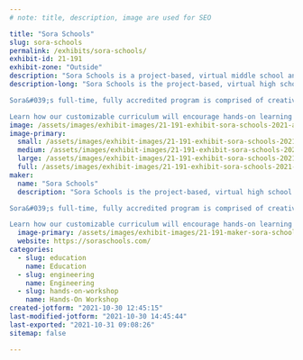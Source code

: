 ```yaml
---
# note: title, description, image are used for SEO

title: "Sora Schools"
slug: sora-schools
permalink: /exhibits/sora-schools/
exhibit-id: 21-191
exhibit-zone: "Outside"
description: "Sora Schools is a project-based, virtual middle school and high school."
description-long: "Sora Schools is the project-based, virtual high school that helps students soar. Our innovative curriculum takes online school from sitting-behind-your-desk school and turns it into an engaging experience for each student&#039;s unique needs.

Sora&#039;s full-time, fully accredited program is comprised of creative lessons (like \"The Science of Marvel,\" \"Engineering Rollercoasters,\" and \"Philosophy, Logic, and the Art of Argumentation\") and self-directed independent assignments that lead students to tackle questions from \"What if Monet was a contemporary artist working with digital tools?\" to \"What are the economics behind building a tiny house community?\" and beyond.

Learn how our customizable curriculum will encourage hands-on learning and re-ignite their curiosity. "
image: /assets/images/exhibit-images/21-191-exhibit-sora-schools-2021-atlanta-parent-ad-v2-digital-large.jpg
image-primary: 
  small: /assets/images/exhibit-images/21-191-exhibit-sora-schools-2021-atlanta-parent-ad-v2-digital-small.jpg
  medium: /assets/images/exhibit-images/21-191-exhibit-sora-schools-2021-atlanta-parent-ad-v2-digital-medium.jpg
  large: /assets/images/exhibit-images/21-191-exhibit-sora-schools-2021-atlanta-parent-ad-v2-digital-large.jpg
  full: /assets/images/exhibit-images/21-191-exhibit-sora-schools-2021-atlanta-parent-ad-v2-digital-full.jpg
maker: 
  name: "Sora Schools"
  description: "Sora Schools is the project-based, virtual high school that helps students soar. Our innovative curriculum takes online school from sitting-behind-your-desk school and turns it into an engaging experience for each student&#039;s unique needs.

Sora&#039;s full-time, fully accredited program is comprised of creative lessons (like \"The Science of Marvel,\" \"Engineering Rollercoasters,\" and \"Philosophy, Logic, and the Art of Argumentation\") and self-directed independent assignments that lead students to tackle questions from \"What if Monet was a contemporary artist working with digital tools?\" to \"What are the economics behind building a tiny house community?\" and beyond.

Learn how our customizable curriculum will encourage hands-on learning and re-ignite their curiosity. "
  image-primary: /assets/images/exhibit-images/21-191-maker-sora-schools-sora-logo-navy-red-300dpi-medium.png
  website: https://soraschools.com/
categories: 
  - slug: education
    name: Education
  - slug: engineering
    name: Engineering
  - slug: hands-on-workshop
    name: Hands-On Workshop
created-jotform: "2021-10-30 12:45:15"
last-modified-jotform: "2021-10-30 14:45:44"
last-exported: "2021-10-31 09:08:26"
sitemap: false

---
```

